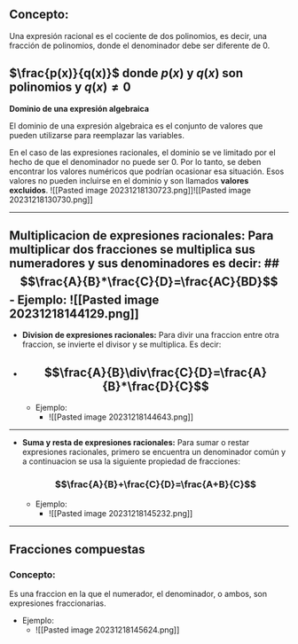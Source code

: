 ## Concepto:

Una expresión racional es el cociente de dos polinomios, es decir, una fracción de polinomios, donde el denominador debe ser diferente de 0.

## $\frac{p(x)}{q(x)}$ donde $p(x)$ y $q(x)$ son polinomios y $q(x)\neq 0$

**Dominio de una expresión algebraica**

El dominio de una expresión algebraica es el conjunto de valores que pueden utilizarse para reemplazar las variables.

En el caso de las expresiones racionales, el dominio se ve limitado por el hecho de que el denominador no puede ser 0. Por lo tanto, se deben encontrar los valores numéricos que podrían ocasionar esa situación. Esos valores no pueden incluirse en el dominio y son llamados **valores excluidos**.
![[Pasted image 20231218130723.png]]![[Pasted image 20231218130730.png]]

---

 **Multiplicacion de expresiones racionales:** Para multiplicar dos fracciones se multiplica sus numeradores y sus denominadores es decir:
	## $$\frac{A}{B}*\frac{C}{D}=\frac{AC}{BD}$$
	- Ejemplo:
		![[Pasted image 20231218144129.png]]
---
- **Division de expresiones racionales:** Para divir una fraccion entre otra fraccion, se invierte el divisor y se multiplica. Es decir:
- ## $$\frac{A}{B}\div\frac{C}{D}=\frac{A}{B}*\frac{D}{C}$$
	- Ejemplo:
		- ![[Pasted image 20231218144643.png]]
---
- **Suma y resta de expresiones racionales:** Para sumar o restar expresiones racionales, primero se encuentra un denominador común y a continuacion se usa la siguiente propiedad de fracciones:
	### $$\frac{A}{B}+\frac{C}{D}=\frac{A+B}{C}$$
	- Ejemplo:
		- ![[Pasted image 20231218145232.png]]
---
## Fracciones compuestas 

### Concepto: 
Es una fraccion en la que el numerador, el denominador, o ambos, son expresiones fraccionarias.

- Ejemplo:
	- ![[Pasted image 20231218145624.png]]